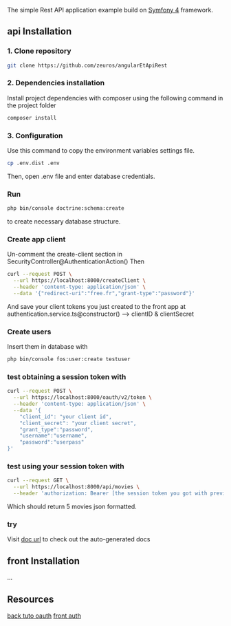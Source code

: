 The simple Rest API application example build on [Symfony 4](https://symfony.com/) framework.

## api Installation
### 1. Clone repository
```bash
git clone https://github.com/zeuros/angularEtApiRest
```
### 2. Dependencies installation
Install project dependencies with composer using the following command in the project folder
```bash
composer install
```
### 3. Configuration
Use this command to copy the environment variables settings file.
```bash
cp .env.dist .env
```
Then, open .env file and enter database credentials.

### Run 
```bash
php bin/console doctrine:schema:create
```
 to create necessary database structure.


### Create app client
Un-comment the create-client section in SecurityController@AuthenticationAction()
Then
```bash
curl --request POST \
  --url https://localhost:8000/createClient \
  --header 'content-type: application/json' \
  --data '{"redirect-uri":"free.fr","grant-type":"password"}'
```
And save your client tokens you just created to the front app at authentication.service.ts@constructor() --> clientID & clientSecret

### Create users 
Insert them in database with 
```bash
php bin/console fos:user:create testuser
```

### test obtaining a session token with
```bash
curl --request POST \
  --url https://localhost:8000/oauth/v2/token \
  --header 'content-type: application/json' \
  --data '{
  	"client_id": "your client id",
  	"client_secret": "your client secret",
	"grant_type":"password",
	"username":"username",
	"password":"userpass"
}'
```

### test using your session token with
```bash
curl --request GET \
  --url https://localhost:8000/api/movies \
  --header 'authorization: Bearer [the session token you got with previous request]'
```
Which should return 5 movies json formatted.


### try
Visit [doc url](https://localhost:8000/api/doc) to check out the auto-generated docs


## front Installation

...



## Resources

[back tuto oauth](https://github.com/romfizz898/SF4REST)
[front auth](https://blog.eleven-labs.com/fr/angular2-symfony3-comment-creer-rapidement-systeme-dauthentification/)